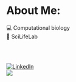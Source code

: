 # About Me:
💻 Computational biology <br>
🌱 SciLifeLab

<br><br>

[![LinkedIn](https://img.shields.io/badge/LinkedIn-%230077B5.svg?logo=linkedin&logoColor=white)](https://linkedin.com/in/raphael-mauron)
<br>
[![](https://visitcount.itsvg.in/api?id=rmauron&icon=2&color=8)](https://visitcount.itsvg.in)
